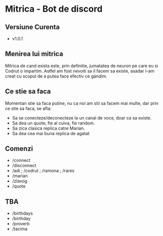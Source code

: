 # Mitrica - Bot de discord

## Versiune Curenta
- v1.0.1

## Menirea lui mitrica

Mitrica de cand exista este, prin definitie, jumatatea de neuron pe care eu si Codrut o impartim.
Astfel am fost nevoiti sa il facem sa existe, asadar l-am creat cu scopul de a putea face efectiv
ce gandim.

## Ce stie sa faca

Momentan stie sa faca putine, nu ca noi am stii sa facem mai multe, dar prin ce stie sa faca, se afla:
- Sa se conecteze/deconecteze la un canal de voce, doar ca sa existe.
- Sa dea un quote, fie al cuiva, fie random.
- Sa zica clasica replica catre Marian.
- Sa dea cea mai buna replica de agatat

## Comenzi

- /connect <canal>
- /disconnect
- /adi ; /codrut ; /ramona ; /rares
- /marian
- /zlavog
- /quote

## TBA
- /birthdays
- /birthday <cineva>
- /proverb
- /tacima
